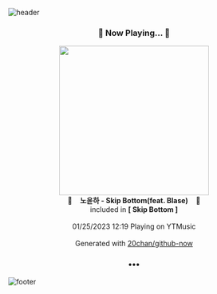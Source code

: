 ![header](https://capsule-render.vercel.app/api?type=wave&height=170&section=header&text=Hi.%20I'm%20SHIFT&fontColor=090707&fontAlignX=45&fontAlignY=65&fontSize=100)

<h3 align="center">🎵 Now Playing... 🎵</h3>
<p align="center">
  <a href="https://music.youtube.com/watch?v=cHQy87S7KA4">
    <img width="300" src="https://lh3.googleusercontent.com/kD2EzAO81Zt34yIDvSpfFwjRLJS5U2e8f6zlW93fsuRZ0Q362ZyPDg8vk4ezOnMXksOmjJ1m0zSe2MabwA">
  </a>
  <br>
  🎵&nbsp&nbsp&nbsp <b>노윤하 - Skip Bottom(feat. Blase)</b> &nbsp&nbsp&nbsp🎵
  <br>
  included in <b>[ Skip Bottom ]</b>
  
  <br />
  <br />
  01/25/2023 12:19 Playing on YTMusic
  <br />
  <br />
  Generated with <a href="https://github.com/20chan/github-now">20chan/github-now</a>
</p>

<h3 align="center">•••</h3>

![footer](https://capsule-render.vercel.app/api?type=wave&height=150&section=footer)
